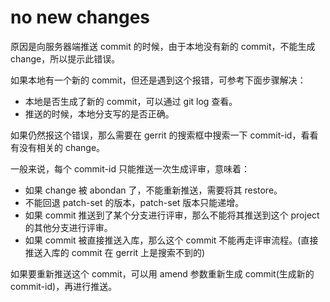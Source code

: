 # no new changes

原因是向服务器端推送 commit 的时候，由于本地没有新的 commit，不能生成 change，所以提示此错误。

如果本地有一个新的 commit，但还是遇到这个报错，可参考下面步骤解决：

 * 本地是否生成了新的 commit，可以通过 git log 查看。
 * 推送的时候，本地分支写的是否正确。

如果仍然报这个错误，那么需要在 gerrit 的搜索框中搜索一下 commit-id，看看有没有相关的 change。

一般来说，每个 commit-id 只能推送一次生成评审，意味着：

 * 如果 change 被 abondan 了，不能重新推送，需要将其 restore。
 * 不能回退 patch-set 的版本，patch-set 版本只能递增。
 * 如果 commit 推送到了某个分支进行评审，那么不能将其推送到这个 project 的其他分支进行评审。
 * 如果 commit 被直接推送入库，那么这个 commit 不能再走评审流程。(直接推送入库的 commit 在 gerrit 上是搜索不到的)

如果要重新推送这个 commit，可以用 amend 参数重新生成 commit(生成新的 commit-id)，再进行推送。

